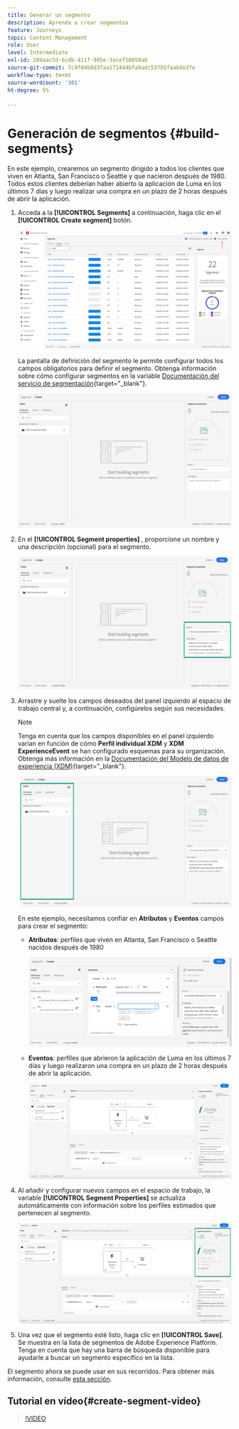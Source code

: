 ```yaml
---
title: Generar un segmento
description: Aprenda a crear segmentos
feature: Journeys
topic: Content Management
role: User
level: Intermediate
exl-id: 289aac5d-6cdb-411f-985e-3acef58050a8
source-git-commit: 7c9f04b8d3faa171444bfa0adc537b5faabde37e
workflow-type: tm+mt
source-wordcount: '301'
ht-degree: 5%

---
```


# Generación de segmentos {#build-segments}

En este ejemplo, crearemos un segmento dirigido a todos los clientes que viven en Atlanta, San Francisco o Seattle y que nacieron después de 1980. Todos estos clientes deberían haber abierto la aplicación de Luma en los últimos 7 días y luego realizar una compra en un plazo de 2 horas después de abrir la aplicación.

1. Acceda a la **[!UICONTROL Segments]** a continuación, haga clic en el **[!UICONTROL Create segment]** botón.

   ![](assets/create-segment.png)

   La pantalla de definición del segmento le permite configurar todos los campos obligatorios para definir el segmento. Obtenga información sobre cómo configurar segmentos en la variable [Documentación del servicio de segmentación](https://experienceleague.adobe.com/docs/experience-platform/segmentation/ui/overview.html){target=&quot;_blank&quot;}.

   ![](assets/segment-builder.png)

1. En el **[!UICONTROL Segment properties]** , proporcione un nombre y una descripción (opcional) para el segmento.

   ![](assets/segment-properties.png)

1. Arrastre y suelte los campos deseados del panel izquierdo al espacio de trabajo central y, a continuación, configúrelos según sus necesidades.

   >[!NOTE]
   >
   >Tenga en cuenta que los campos disponibles en el panel izquierdo varían en función de cómo **Perfil individual XDM** y **XDM ExperienceEvent** se han configurado esquemas para su organización.  Obtenga más información en la [Documentación del Modelo de datos de experiencia (XDM)](https://experienceleague.adobe.com/docs/experience-platform/xdm/home.html?lang=es){target=&quot;_blank&quot;}.

   ![](assets/drag-fields.png)

   En este ejemplo, necesitamos confiar en **Atributos** y **Eventos** campos para crear el segmento:

   * **Atributos**: perfiles que viven en Atlanta, San Francisco o Seattle nacidos después de 1980

      ![](assets/add-attributes.png)

   * **Eventos**: perfiles que abrieron la aplicación de Luma en los últimos 7 días y luego realizaron una compra en un plazo de 2 horas después de abrir la aplicación.

      ![](assets/add-events.png)

1. Al añadir y configurar nuevos campos en el espacio de trabajo, la variable **[!UICONTROL Segment Properties]** se actualiza automáticamente con información sobre los perfiles estimados que pertenecen al segmento.

   ![](assets/segment-estimate.png)

1. Una vez que el segmento esté listo, haga clic en **[!UICONTROL Save]**. Se muestra en la lista de segmentos de Adobe Experience Platform. Tenga en cuenta que hay una barra de búsqueda disponible para ayudarle a buscar un segmento específico en la lista.

El segmento ahora se puede usar en sus recorridos. Para obtener más información, consulte [esta sección](../segment/about-segments.md).

## Tutorial en vídeo{#create-segment-video}

>[!VIDEO](https://video.tv.adobe.com/v/334281?quality=12)
